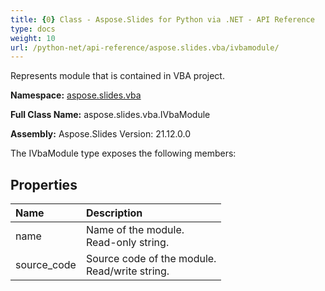 ```yaml
---
title: {0} Class - Aspose.Slides for Python via .NET - API Reference
type: docs
weight: 10
url: /python-net/api-reference/aspose.slides.vba/ivbamodule/
---
```


Represents module that is contained in VBA project.

**Namespace:** [aspose.slides.vba](/python-net/api-reference/aspose.slides.vba/)

**Full Class Name:** aspose.slides.vba.IVbaModule

**Assembly:**  Aspose.Slides Version: 21.12.0.0

The IVbaModule type exposes the following members:
## **Properties**
|**Name**|**Description**|
| :- | :- |
|name|Name of the module.<br/>            Read-only string.|
|source_code|Source code of the module.<br/>            Read/write string.|
